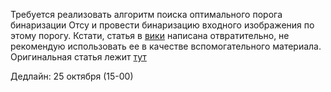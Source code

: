 Требуется реализовать алгоритм поиска оптимального порога бинаризации Отсу и провести бинаризацию входного изображения по этому порогу.
Кстати, статья в [вики](https://ru.wikipedia.org/wiki/%D0%9C%D0%B5%D1%82%D0%BE%D0%B4_%D0%9E%D1%86%D1%83) написана отвратительно, не рекомендую использовать ее в качестве вспомогательного материала.
Оригинальная статья лежит [тут](https://projects.iq.harvard.edu/imagenesmedicas/publications/threshold-selection-method-gray-level-histograms)

Дедлайн: 25 октября (15-00)
